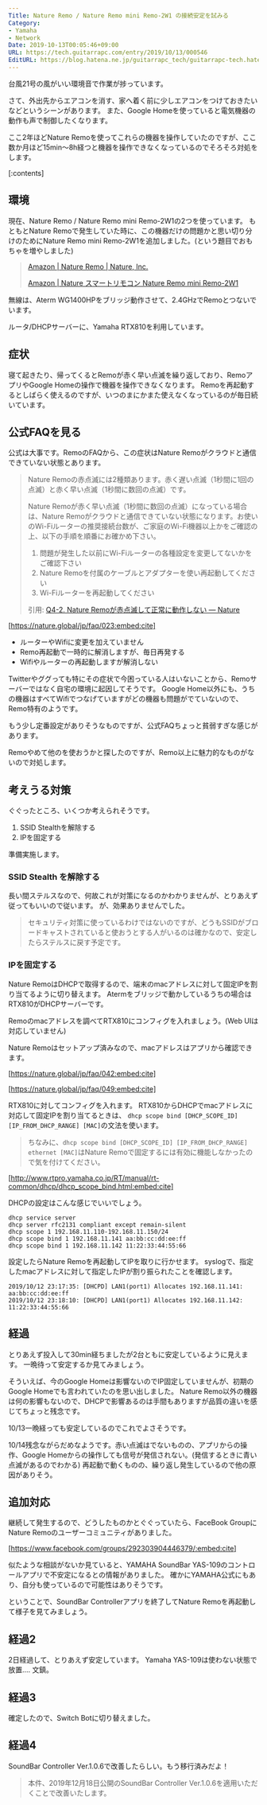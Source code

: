 ```yaml
---
Title: Nature Remo / Nature Remo mini Remo-2W1 の接続安定を試みる
Category:
- Yamaha
- Network
Date: 2019-10-13T00:05:46+09:00
URL: https://tech.guitarrapc.com/entry/2019/10/13/000546
EditURL: https://blog.hatena.ne.jp/guitarrapc_tech/guitarrapc-tech.hatenablog.com/atom/entry/26006613448551571
---
```


台風21号の風がいい環境音で作業が捗っています。

さて、外出先からエアコンを消す、家へ着く前に少しエアコンをつけておきたいなどというシーンがあります。
また、Google Homeを使っていると電気機器の動作も声で制御したくなります。

ここ2年ほどNature Remoを使ってこれらの機器を操作していたのですが、ここ数か月ほど15min～8h経つと機器を操作できなくなっているのでそろそろ対処をします。

[:contents]

## 環境

現在、Nature Remo / Nature Remo mini Remo-2W1の2つを使っています。 もともとNature Remoで発生していた時に、この機器だけの問題かと思い切り分けのためにNature Remo mini Remo-2W1を追加しました。(という題目でおもちゃを増やしました)

> [Amazon \| Nature Remo \| Nature, Inc\.](https://www.amazon.co.jp/Nature-Inc-Remo-01-Remo/dp/B06XCQFP96)
>
> [Amazon \| Nature スマートリモコン Nature Remo mini Remo\-2W1](https://www.amazon.co.jp/Nature-Remo-mini-%E5%AE%B6%E9%9B%BB%E3%82%B3%E3%83%B3%E3%83%88%E3%83%AD-%E3%83%A9-REMO2W1/dp/B07CWNLHJ8)

無線は、Aterm WG1400HPをブリッジ動作させて、2.4GHzでRemoとつないでいます。

ルータ/DHCPサーバーに、Yamaha RTX810を利用しています。

## 症状

寝て起きたり、帰ってくるとRemoが赤く早い点滅を繰り返しており、RemoアプリやGoogle Homeの操作で機器を操作できなくなります。
Remoを再起動するとしばらく使えるのですが、いつのまにかまた使えなくなっているのが毎日続いています。

## 公式FAQを見る

公式は大事です。RemoのFAQから、この症状はNature Remoがクラウドと通信できていない状態とあります。

> Nature Remoの赤点滅には2種類あります。赤く遅い点滅（1秒間に1回の点滅）と赤く早い点滅（1秒間に数回の点滅）です。
>
> Nature Remoが赤く早い点滅（1秒間に数回の点滅）になっている場合は、Nature Remoがクラウドと通信できていない状態になります。お使いのWi-Fiルーターの推奨接続台数が、ご家庭のWi-Fi機器以上かをご確認の上、以下の手順を順番にお確かめ下さい。
>
>
> 1. 問題が発生した以前にWi-Fiルーターの各種設定を変更してないかをご確認下さい
> 2. Nature Remoを付属のケーブルとアダプターを使い再起動してください
> 3. Wi-Fiルーターを再起動してください
>
> 引用: [Q4\-2\. Nature Remoが赤点滅して正常に動作しない — Nature](https://nature.global/jp/faq/023)

[https://nature.global/jp/faq/023:embed:cite]

* ルーターやWifiに変更を加えていません
* Remo再起動で一時的に解消しますが、毎日再発する
* Wifiやルーターの再起動しますが解消しない

Twitterやググっても特にその症状で今困っている人はいないことから、Remoサーバーではなく自宅の環境に起因してそうです。
Google Home以外にも、うちの機器はすべてWifiでつなげていますがどの機器も問題がでていないので、Remo特有のようです。

もう少し定番設定がありそうなものですが、公式FAQちょっと貧弱すぎな感じがあります。

Remoやめて他のを使おうかと探したのですが、Remo以上に魅力的なものがないので対処します。


## 考えうる対策

ぐぐったところ、いくつか考えられそうです。

1. SSID Stealthを解除する
1. IPを固定する

準備実施します。

### SSID Stealth を解除する

長い間ステルスなので、何故これが対策になるのかわかりませんが、とりあえず従ってもいいので従います。
が、効果ありませんでした。

> セキュリティ対策に使っているわけではないのですが、どうもSSIDがブロードキャストされていると使おうとする人がいるのは確かなので、安定したらステルスに戻す予定です。

### IPを固定する

Nature RemoはDHCPで取得するので、端末のmacアドレスに対して固定IPを割り当てるように切り替えます。
Atermをブリッジで動かしているうちの場合はRTX810がDHCPサーバーです。

Remoのmacアドレスを調べてRTX810にコンフィグを入れましょう。(Web UIは対応していません)

Nature Remoはセットアップ済みなので、macアドレスはアプリから確認できます。

[https://nature.global/jp/faq/042:embed:cite]

[https://nature.global/jp/faq/049:embed:cite]

RTX810に対してコンフィグを入れます。
RTX810からDHCPでmacアドレスに対応して固定IPを割り当てるときは、 `dhcp scope bind [DHCP_SCOPE_ID] [IP_FROM_DHCP_RANGE] [MAC]`の文法を使います。

> ちなみに、`dhcp scope bind [DHCP_SCOPE_ID] [IP_FROM_DHCP_RANGE] ethernet [MAC]`はNature Remoで固定するには有効に機能しなかったので気を付けてください。

[http://www.rtpro.yamaha.co.jp/RT/manual/rt-common/dhcp/dhcp_scope_bind.html:embed:cite]

DHCPの設定はこんな感じでいいでしょう。

```
dhcp service server
dhcp server rfc2131 compliant except remain-silent
dhcp scope 1 192.168.11.110-192.168.11.150/24
dhcp scope bind 1 192.168.11.141 aa:bb:cc:dd:ee:ff
dhcp scope bind 1 192.168.11.142 11:22:33:44:55:66
```

設定したらNature Remoを再起動してIPを取りに行かせます。
syslogで、指定したmacアドレスに対して指定したIPが割り振られたことを確認します。

```
2019/10/12 23:17:35: [DHCPD] LAN1(port1) Allocates 192.168.11.141: aa:bb:cc:dd:ee:ff
2019/10/12 23:18:10: [DHCPD] LAN1(port1) Allocates 192.168.11.142: 11:22:33:44:55:66
```

## 経過

とりあえず投入して30min経ちましたが2台ともに安定しているように見えます。
一晩待って安定するか見てみましょう。

そういえば、今のGoogle Homeは影響ないのでIP固定していませんが、初期のGoogle Homeでも言われていたのを思い出しました。
Nature Remo以外の機器は何の影響もないので、DHCPで影響あるのは手間もありますが品質の違いを感じてちょっと残念です。

10/13一晩経っても安定しているのでこれでよさそうです。

10/14残念ながらだめなようです。赤い点滅はでないものの、アプリからの操作、Google Homeからの操作しても信号が発信されない。(発信するときに青い点滅があるのでわかる) 再起動で動くものの、繰り返し発生しているので他の原因がありそう。

## 追加対応

継続して発生するので、どうしたものかとぐぐっていたら、FaceBook GroupにNature Remoのユーザーコミュニティがありました。

[https://www.facebook.com/groups/292303904446379/:embed:cite]

似たような相談がないか見ていると、YAMAHA SoundBar YAS-109のコントロールアプリで不安定になるとの情報がありました。
確かにYAMAHA公式にもあり、自分も使っているので可能性はありそうです。

ということで、SoundBar Controllerアプリを終了してNature Remoを再起動して様子を見てみましょう。

## 経過2

2日経過して、とりあえず安定しています。
Yamaha YAS-109は使わない状態で放置.... 文鎮。

## 経過3

確定したので、Switch Botに切り替えました。

## 経過4

SoundBar Controller Ver.1.0.6で改善したらしい。もう移行済みだよ！

> 本件、2019年12月18日公開のSoundBar Controller Ver.1.0.6を適用いただくことで改善いたします。
